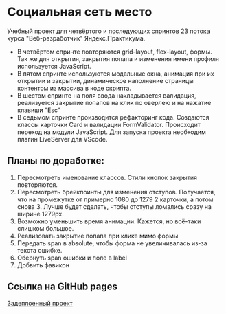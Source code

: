 # Социальная сеть место

Учебный проект для четвёртого и последующих спринтов 23 потока курса "Веб-разработчик" Яндекс.Практикума.
- В четвёртом спринте повторяются grid-layout, flex-layout, формы. Так же для открытия, закрытия попапа и изменения имени профиля используется JavaScript.
- В пятом спринте используются модальные окна, анимация при их открытии и закрытии, динамическое наполнение страницы контентом из массива в коде скрипта.
- В шестом спринте на поля ввода накладывается валидация, реализуется закрытие попапов на клик по оверлею и на нажатие клавиши "Esc"
- В седьмом спринте производится рефакторинг кода. Создаются классы карточки Card и валидации FormValidator. Происходит переход на модули JavaScript. Для запуска проекта необходим плагин LiveServer для VScode.

## Планы по доработке:

1. Пересмотреть именование классов. Стили кнопок закрытия повторяются.
2. Пересмотреть брейкпоинты для изменения отступов. Получается, что на промежутке от примерно 1080 до 1279 2 карточки, а потом снова 3. Лучше будет сделать, чтобы отступы ломались сразу на ширине 1279px.
3. Возможно уменьшить время анимации. Кажется, но всё-таки слишком большое.
4. Реализовать закрытие попапа при клике мимо формы
5. Передать span в absolute, чтобы форма не увеличивалась из-за текста ошибке.
6. Обернуть span ошибки и поле в label
7. Добвить фавикон

## Ссылка на GitHub pages
[Задеплоенный проект](https://vovkasquid.github.io/mesto/)
